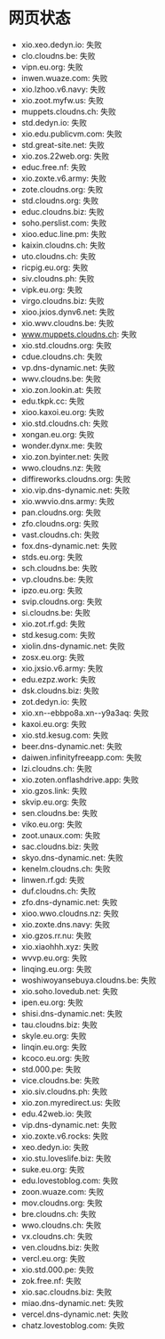 # 网页状态
- xio.xeo.dedyn.io: 失败
- clo.cloudns.be: 失败
- vipn.eu.org: 失败
- inwen.wuaze.com: 失败
- xio.lzhoo.v6.navy: 失败
- xio.zoot.myfw.us: 失败
- muppets.cloudns.ch: 失败
- std.dedyn.io: 失败
- xio.edu.publicvm.com: 失败
- std.great-site.net: 失败
- xio.zos.22web.org: 失败
- educ.free.nf: 失败
- xio.zoxte.v6.army: 失败
- zote.cloudns.org: 失败
- std.cloudns.org: 失败
- educ.cloudns.biz: 失败
- soho.perslist.com: 失败
- xioo.educ.line.pm: 失败
- kaixin.cloudns.ch: 失败
- uto.cloudns.ch: 失败
- ricpig.eu.org: 失败
- siv.cloudns.ph: 失败
- vipk.eu.org: 失败
- virgo.cloudns.biz: 失败
- xioo.jxios.dynv6.net: 失败
- xio.wwv.cloudns.be: 失败
- www.muppets.cloudns.ch: 失败
- xio.std.cloudns.org: 失败
- cdue.cloudns.ch: 失败
- vp.dns-dynamic.net: 失败
- wwv.cloudns.be: 失败
- xio.zon.lookin.at: 失败
- edu.tkpk.cc: 失败
- xioo.kaxoi.eu.org: 失败
- xio.std.cloudns.ch: 失败
- xongan.eu.org: 失败
- wonder.dynx.me: 失败
- xio.zon.byinter.net: 失败
- wwo.cloudns.nz: 失败
- diffireworks.cloudns.org: 失败
- xio.vip.dns-dynamic.net: 失败
- xio.wwvio.dns.army: 失败
- pan.cloudns.org: 失败
- zfo.cloudns.org: 失败
- vast.cloudns.ch: 失败
- fox.dns-dynamic.net: 失败
- stds.eu.org: 失败
- sch.cloudns.be: 失败
- vp.cloudns.be: 失败
- ipzo.eu.org: 失败
- svip.cloudns.org: 失败
- si.cloudns.be: 失败
- xio.zot.rf.gd: 失败
- std.kesug.com: 失败
- xiolin.dns-dynamic.net: 失败
- zosx.eu.org: 失败
- xio.jxsio.v6.army: 失败
- edu.ezpz.work: 失败
- dsk.cloudns.biz: 失败
- zot.dedyn.io: 失败
- xio.xn--ebbpo8a.xn--y9a3aq: 失败
- kaxoi.eu.org: 失败
- xio.std.kesug.com: 失败
- beer.dns-dynamic.net: 失败
- daiwen.infinityfreeapp.com: 失败
- lzi.cloudns.ch: 失败
- xio.zoten.onflashdrive.app: 失败
- xio.gzos.link: 失败
- skvip.eu.org: 失败
- sen.cloudns.be: 失败
- viko.eu.org: 失败
- zoot.unaux.com: 失败
- sac.cloudns.biz: 失败
- skyo.dns-dynamic.net: 失败
- kenelm.cloudns.ch: 失败
- linwen.rf.gd: 失败
- duf.cloudns.ch: 失败
- zfo.dns-dynamic.net: 失败
- xioo.wwo.cloudns.nz: 失败
- xio.zoxte.dns.navy: 失败
- xio.gzos.rr.nu: 失败
- xio.xiaohhh.xyz: 失败
- wvvp.eu.org: 失败
- linqing.eu.org: 失败
- woshiwoyansebuya.cloudns.be: 失败
- xio.soho.lovedub.net: 失败
- ipen.eu.org: 失败
- shisi.dns-dynamic.net: 失败
- tau.cloudns.biz: 失败
- skyle.eu.org: 失败
- linqin.eu.org: 失败
- kcoco.eu.org: 失败
- std.000.pe: 失败
- vice.cloudns.be: 失败
- xio.siv.cloudns.ph: 失败
- xio.zon.myredirect.us: 失败
- edu.42web.io: 失败
- vip.dns-dynamic.net: 失败
- xio.zoxte.v6.rocks: 失败
- xeo.dedyn.io: 失败
- xio.stu.loveslife.biz: 失败
- suke.eu.org: 失败
- edu.lovestoblog.com: 失败
- zoon.wuaze.com: 失败
- mov.cloudns.org: 失败
- bre.cloudns.ch: 失败
- wwo.cloudns.ch: 失败
- vx.cloudns.ch: 失败
- ven.cloudns.biz: 失败
- vercl.eu.org: 失败
- xio.std.000.pe: 失败
- zok.free.nf: 失败
- xio.sac.cloudns.biz: 失败
- miao.dns-dynamic.net: 失败
- vercel.dns-dynamic.net: 失败
- chatz.lovestoblog.com: 失败
